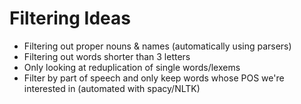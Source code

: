 # Filtering Ideas
- Filtering out proper nouns & names (automatically using parsers)
- Filtering out words shorter than 3 letters
- Only looking at reduplication of single words/lexems
- Filter by part of speech and only keep words whose POS we're interested in (automated with spacy/NLTK)